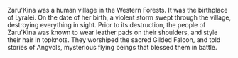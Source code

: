 Zaru'Kina was a human village in the Western Forests. It was the birthplace of Lyralei. On the date of her birth, a violent storm swept through the village, destroying everything in sight. Prior to its destruction, the people of Zaru'Kina was known to wear leather pads on their shoulders, and style their hair in topknots. They worshiped the sacred Gilded Falcon, and told stories of Angvols, mysterious flying beings that blessed them in battle.
